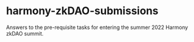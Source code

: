 # harmony-zkDAO-submissions
Answers to the pre-requisite tasks for entering the summer 2022 Harmony zkDAO summit. 
